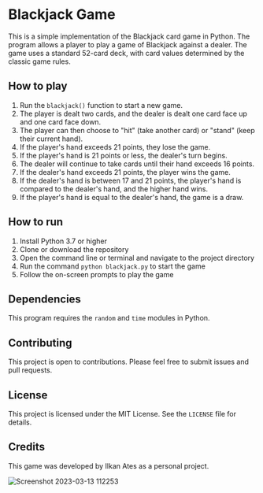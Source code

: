 # Blackjack Game

This is a simple implementation of the Blackjack card game in Python. The program allows a player to play a game of Blackjack against a dealer. The game uses a standard 52-card deck, with card values determined by the classic game rules.

## How to play

1. Run the `blackjack()` function to start a new game.
2. The player is dealt two cards, and the dealer is dealt one card face up and one card face down.
3. The player can then choose to "hit" (take another card) or "stand" (keep their current hand).
4. If the player's hand exceeds 21 points, they lose the game.
5. If the player's hand is 21 points or less, the dealer's turn begins.
6. The dealer will continue to take cards until their hand exceeds 16 points.
7. If the dealer's hand exceeds 21 points, the player wins the game.
8. If the dealer's hand is between 17 and 21 points, the player's hand is compared to the dealer's hand, and the higher hand wins.
9. If the player's hand is equal to the dealer's hand, the game is a draw.

## How to run

1. Install Python 3.7 or higher
2. Clone or download the repository
3. Open the command line or terminal and navigate to the project directory
4. Run the command `python blackjack.py` to start the game
5. Follow the on-screen prompts to play the game

## Dependencies

This program requires the `random` and `time` modules in Python.

## Contributing

This project is open to contributions. Please feel free to submit issues and pull requests.

## License

This project is licensed under the MIT License. See the `LICENSE` file for details.

## Credits

This game was developed by Ilkan Ates as a personal project.

![Screenshot 2023-03-13 112253](https://user-images.githubusercontent.com/45118725/224676222-49dc6377-b4bd-4b0b-bc85-4742e9dd6560.png)
